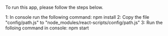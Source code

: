 To run this app, please follow the steps below.

1: In console run the following command: npm install
2: Copy the file "config/path.js" to "node_modules/react-scripts/config/path.js"
3: Run the folloing command in console: npm start